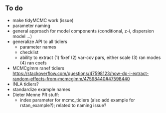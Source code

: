 ## To do

- make tidyMCMC work (issue)
- parameter naming
- general approach for model components (conditional, z-i, dispersion model ...)
- generalize API to all tidiers
     - parameter names
     - checklist
     - ability to extract (1) fixef (2) var-cov pars, either scale (3) ran modes (4) ran coefs
- MCMCglmm ranef tidiers https://stackoverflow.com/questions/47598123/how-do-i-extract-random-effects-from-mcmcglmm/47598440#47598440
- INLA tidiers?
- standardize example names
- Dieter Menne PR stuff:
    - index parameter for mcmc_tidiers (also add example for rstan_example?); related to naming issue?
